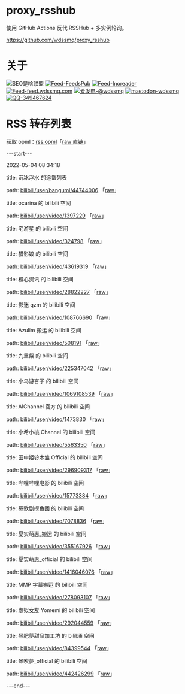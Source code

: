 # proxy_rsshub

使用 GitHub Actions 反代 RSSHub + 多实例轮询。

https://github.com/wdssmq/proxy_rsshub

# 关于

<p><img src="https://img.shields.io/badge/-SEO%E6%98%AF%E5%95%A5%E8%81%94%E7%9B%9F-yellowgreen" title="SEO是啥联盟" alt="SEO是啥联盟"> <a target="_blank" title="Feed-FeedsPub" href="https://feeds.pub/feed/https%3A%2F%2Fwww.wdssmq.com%2Ffeed.php"><img src="https://img.shields.io/badge/Feed-FeedsPub-brightgreen" title="Feed-FeedsPub" alt="Feed-FeedsPub"></a> <a target="_blank" title="Feed-Inoreader" href="https://www.innoreader.com/feed/https%3A%2F%2Fwww.wdssmq.com%2Ffeed.php"><img src="https://img.shields.io/badge/Feed-Inoreader-blue" title="Feed-Inoreader" alt="Feed-Inoreader"></a> <a target="_blank" title="Feed-feed.wdssmq.com" href="https://feed.wdssmq.com"><img src="https://img.shields.io/badge/Feed-feed.wdssmq.com-yellow" title="Feed-feed.wdssmq.com" alt="Feed-feed.wdssmq.com"></a> <a target="_blank" title="爱发电-@wdssmq" href="https://afdian.net/@wdssmq"><img src="https://img.shields.io/badge/%E7%88%B1%E5%8F%91%E7%94%B5-%40wdssmq-blueviolet" title="爱发电-@wdssmq" alt="爱发电-@wdssmq"></a> <a target="_blank" title="mastodon-wdssmq" href="https://wxw.moe/@wdssmq"><img src="https://img.shields.io/mastodon/follow/142218?domain=https%3A%2F%2Fwxw.moe%2F" title="mastodon-wdssmq" alt="mastodon-wdssmq"></a> <a target="_blank" title="QQ-349467624" href="https://wpa.qq.com/msgrd?v=3&uin=349467624&site=qq&menu=yes"><img src="https://img.shields.io/badge/QQ-349467624-0086F9" title="QQ-349467624" alt="QQ-349467624"></a></p>

# RSS 转存列表

获取 opml：[rss.opml](rss.opml "查看 opml")「[raw 直链](rss.opml?raw=true "raw 直链")」

---start---

2022-05-04 08:34:18

title: 沉冰浮水 的追番列表

path: [bilibili/user/bangumi/44744006](xml/bilibili_user_bangumi_44744006.xml "沉冰浮水 的追番列表") 「[raw](xml/bilibili_user_bangumi_44744006.xml?raw=true "沉冰浮水 的追番列表")」

title: ocarina 的 bilibili 空间

path: [bilibili/user/video/1397229](xml/bilibili_user_video_1397229.xml "ocarina 的 bilibili 空间") 「[raw](xml/bilibili_user_video_1397229.xml?raw=true "ocarina 的 bilibili 空间")」

title: 宅游星 的 bilibili 空间

path: [bilibili/user/video/324798](xml/bilibili_user_video_324798.xml "宅游星 的 bilibili 空间") 「[raw](xml/bilibili_user_video_324798.xml?raw=true "宅游星 的 bilibili 空间")」

title: 猎影娘 的 bilibili 空间

path: [bilibili/user/video/43619319](xml/bilibili_user_video_43619319.xml "猎影娘 的 bilibili 空间") 「[raw](xml/bilibili_user_video_43619319.xml?raw=true "猎影娘 的 bilibili 空间")」

title: 橙心资讯 的 bilibili 空间

path: [bilibili/user/video/28822227](xml/bilibili_user_video_28822227.xml "橙心资讯 的 bilibili 空间") 「[raw](xml/bilibili_user_video_28822227.xml?raw=true "橙心资讯 的 bilibili 空间")」

title: 影迷 qzm 的 bilibili 空间

path: [bilibili/user/video/108766690](xml/bilibili_user_video_108766690.xml "影迷 qzm 的 bilibili 空间") 「[raw](xml/bilibili_user_video_108766690.xml?raw=true "影迷 qzm 的 bilibili 空间")」

title: Azulim 搬运 的 bilibili 空间

path: [bilibili/user/video/508191](xml/bilibili_user_video_508191.xml "Azulim 搬运 的 bilibili 空间") 「[raw](xml/bilibili_user_video_508191.xml?raw=true "Azulim 搬运 的 bilibili 空间")」

title: 九重紫 的 bilibili 空间

path: [bilibili/user/video/225347042](xml/bilibili_user_video_225347042.xml "九重紫 的 bilibili 空间") 「[raw](xml/bilibili_user_video_225347042.xml?raw=true "九重紫 的 bilibili 空间")」

title: 小鸟游杏子 的 bilibili 空间

path: [bilibili/user/video/1069108539](xml/bilibili_user_video_1069108539.xml "小鸟游杏子 的 bilibili 空间") 「[raw](xml/bilibili_user_video_1069108539.xml?raw=true "小鸟游杏子 的 bilibili 空间")」

title: AIChannel 官方 的 bilibili 空间

path: [bilibili/user/video/1473830](xml/bilibili_user_video_1473830.xml "AIChannel 官方 的 bilibili 空间") 「[raw](xml/bilibili_user_video_1473830.xml?raw=true "AIChannel 官方 的 bilibili 空间")」

title: 小希小桃 Channel 的 bilibili 空间

path: [bilibili/user/video/5563350](xml/bilibili_user_video_5563350.xml "小希小桃 Channel 的 bilibili 空间") 「[raw](xml/bilibili_user_video_5563350.xml?raw=true "小希小桃 Channel 的 bilibili 空间")」

title: 田中姬铃木雏 Official 的 bilibili 空间

path: [bilibili/user/video/296909317](xml/bilibili_user_video_296909317.xml "田中姬铃木雏 Official 的 bilibili 空间") 「[raw](xml/bilibili_user_video_296909317.xml?raw=true "田中姬铃木雏 Official 的 bilibili 空间")」

title: 哔哩哔哩电影 的 bilibili 空间

path: [bilibili/user/video/15773384](xml/bilibili_user_video_15773384.xml "哔哩哔哩电影 的 bilibili 空间") 「[raw](xml/bilibili_user_video_15773384.xml?raw=true "哔哩哔哩电影 的 bilibili 空间")」

title: 葵歌剧摸鱼团 的 bilibili 空间

path: [bilibili/user/video/7078836](xml/bilibili_user_video_7078836.xml "葵歌剧摸鱼团 的 bilibili 空间") 「[raw](xml/bilibili_user_video_7078836.xml?raw=true "葵歌剧摸鱼团 的 bilibili 空间")」

title: 夏实萌惠_搬运 的 bilibili 空间

path: [bilibili/user/video/355167926](xml/bilibili_user_video_355167926.xml "夏实萌惠_搬运 的 bilibili 空间") 「[raw](xml/bilibili_user_video_355167926.xml?raw=true "夏实萌惠_搬运 的 bilibili 空间")」

title: 夏实萌惠_official 的 bilibili 空间

path: [bilibili/user/video/1416046076](xml/bilibili_user_video_1416046076.xml "夏实萌惠_official 的 bilibili 空间") 「[raw](xml/bilibili_user_video_1416046076.xml?raw=true "夏实萌惠_official 的 bilibili 空间")」

title: MMP 字幕搬运 的 bilibili 空间

path: [bilibili/user/video/278093107](xml/bilibili_user_video_278093107.xml "MMP 字幕搬运 的 bilibili 空间") 「[raw](xml/bilibili_user_video_278093107.xml?raw=true "MMP 字幕搬运 的 bilibili 空间")」

title: 虚拟女友 Yomemi 的 bilibili 空间

path: [bilibili/user/video/292044559](xml/bilibili_user_video_292044559.xml "虚拟女友 Yomemi 的 bilibili 空间") 「[raw](xml/bilibili_user_video_292044559.xml?raw=true "虚拟女友 Yomemi 的 bilibili 空间")」

title: 琴肥夢甜品加工坊 的 bilibili 空间

path: [bilibili/user/video/84399544](xml/bilibili_user_video_84399544.xml "琴肥夢甜品加工坊 的 bilibili 空间") 「[raw](xml/bilibili_user_video_84399544.xml?raw=true "琴肥夢甜品加工坊 的 bilibili 空间")」

title: 琴吹夢_official 的 bilibili 空间

path: [bilibili/user/video/442426299](xml/bilibili_user_video_442426299.xml "琴吹夢_official 的 bilibili 空间") 「[raw](xml/bilibili_user_video_442426299.xml?raw=true "琴吹夢_official 的 bilibili 空间")」


---end---
